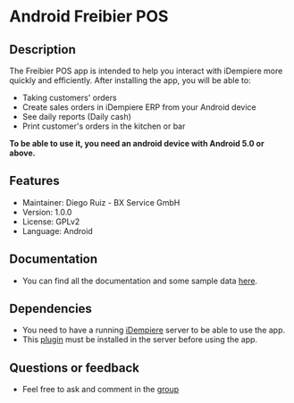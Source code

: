 Android Freibier POS
=================

Description
-----------
The Freibier POS app is intended to help you interact with iDempiere more quickly and efficiently. After installing the app, you will be able to:

* Taking customers' orders
* Create sales orders in iDempiere ERP from your Android device
* See daily reports (Daily cash)
* Print customer's orders in the kitchen or bar

**To be able to use it, you need an android device with Android 5.0 or above.**

Features
--------
- Maintainer: Diego Ruiz - BX Service GmbH
- Version: 1.0.0
- License: GPLv2
- Language: Android

Documentation
-------------
- You can find all the documentation and some sample data [here](https://github.com/bxservice/bx-freibier-pos-documentation).

Dependencies
-------------
- You need to have a running [iDempiere](http://www.idempiere.org) server to be able to use the app.
- This [plugin](https://github.com/bxservice/de.bxservice.bxpos.fcm-server) must be installed in the server before using the app.

Questions or feedback
-------------
- Feel free to ask and comment in the [group](https://groups.google.com/forum/#!forum/idempiere)
